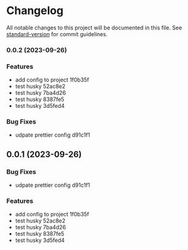 # Changelog

All notable changes to this project will be documented in this file. See [standard-version](https://github.com/conventional-changelog/standard-version) for commit guidelines.

### 0.0.2 (2023-09-26)


### Features

* add config to project 1f0b35f
* test husky 52ac8e2
* test husky 7ba4d26
* test husky 8387fe5
* test husky 3d5fed4


### Bug Fixes

* udpate prettier config d91c1f1

## 0.0.1 (2023-09-26)


### Bug Fixes

* udpate prettier config d91c1f1


### Features

* add config to project 1f0b35f
* test husky 52ac8e2
* test husky 7ba4d26
* test husky 8387fe5
* test husky 3d5fed4
